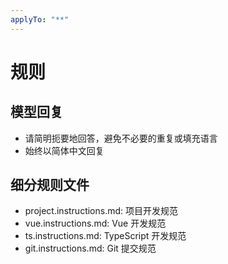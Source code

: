 ```yaml
---
applyTo: "**"
---
```


# 规则

## 模型回复

- 请简明扼要地回答，避免不必要的重复或填充语言
- 始终以简体中文回复

## 细分规则文件

- project.instructions.md: 项目开发规范
- vue.instructions.md: Vue 开发规范
- ts.instructions.md: TypeScript 开发规范
- git.instructions.md: Git 提交规范
